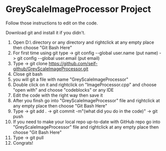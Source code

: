 <h1> GreyScaleImageProcessor Project </h1> 

Follow those instructions to edit on the code.

Download git and install it if you didn't.

1) Open D:\ directory or any directory and rightclick at any empty place then choose "Git Bash Here"
2) For first time using git type -> git config --global user.name (put name) -> git config --global user.email (put email)
3) Type -> git clone https://github.com/seif-github/GreyScaleImageProcessor.git
4) Close git bash
5) you will git a file with name "GreyScaleImageProcessor"
6) Double click on it and rightclick on "ImageProcessor.cpp" and choose "open with" and choose "codeblocks" or any IDE
7) Edit the code with the right way then save it
8) After you finsh go into "GreyScaleImageProcessor" file and rightclick at any empty place then choose "Git Bash Here"
9) Type -> git add . ->  git commit -m"(what did you do in the code)" -> git push
10) If you need to make your local repo up-to-date with GitHub repo go into "GreyScaleImageProcessor" file and rightclick at any empty place then choose "Git Bash Here"
12) Type -> git pull
13) Congrats!
